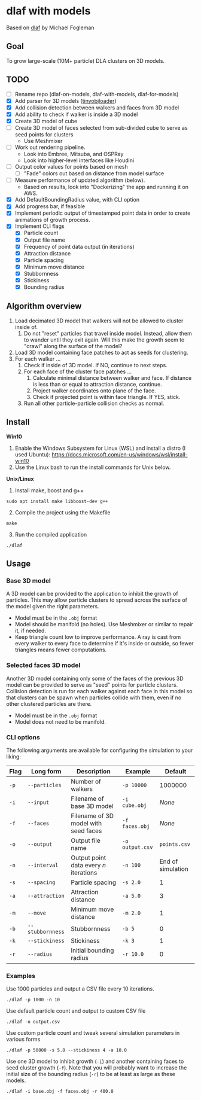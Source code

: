 # dlaf with models

Based on [dlaf](https://github.com/fogleman/dlaf) by Michael Fogleman

## Goal
To grow large-scale (10M+ particle) DLA clusters on 3D models.

## TODO
- [ ] Rename repo (dlaf-on-models, dlaf-with-models, dlaf-for-models)
- [X] Add parser for 3D models ([tinyobjloader](https://github.com/syoyo/tinyobjloader))
- [X] Add collision detection between walkers and faces from 3D model
- [X] Add ability to check if walker is inside a 3D model
- [X] Create 3D model of cube
- [ ] Create 3D model of faces selected from sub-divided cube to serve as seed points for clusters
  - Use Meshmixer
- [ ] Work out rendering pipeline.
  - Look into Embree, Mitsuba, and OSPRay
  - Look into higher-level interfaces like Houdini
- [ ] Output color values for points based on mesh
  - [ ] "Fade" colors out based on distance from model surface
- [ ] Measure performance of updated algorithm (below).
  - Based on results, look into "Dockerizing" the app and running it on AWS.
- [X] Add DefaultBoundingRadius value, with CLI option
- [X] Add progress bar, if feasible
- [X] Implement periodic output of timestamped point data in order to create animations of growth process.
- [X] Implement CLI flags
  - [X] Particle count
  - [X] Output file name
  - [X] Frequency of point data output (in iterations)
  - [X] Attraction distance
  - [X] Particle spacing
  - [X] Minimum move distance
  - [X] Stubbornness
  - [X] Stickiness
  - [X] Bounding radius

## Algorithm overview
1. Load decimated 3D model that walkers will not be allowed to cluster inside of.
   1. Do not "reset" particles that travel inside model. Instead, allow them to wander until they exit again. Will this make the growth seem to "crawl" along the surface of the model?
2. Load 3D model containing face patches to act as seeds for clustering.
3. For each walker ...
   1. Check if inside of 3D model. If NO, continue to next steps.
   2. For each face of the cluster face patches ...
      1. Calculate minimal distance between walker and face. If distance is less than or equal to attraction distance, continue.
      2. Project walker coordinates onto plane of the face.
      3. Check if projected point is within face triangle. If YES, stick.
   3. Run all other particle-particle collision checks as normal.

## Install

**Win10**
1. Enable the Windows Subsystem for Linux (WSL) and install a distro (I used Ubuntu): https://docs.microsoft.com/en-us/windows/wsl/install-win10
2. Use the Linux bash to run the install commands for Unix below.

**Unix/Linux**
1. Install make, boost and g++
```
sudo apt install make libboost-dev g++
```
2. Compile the project using the Makefile
```
make
```
3. Run the compiled application
```
./dlaf
```

## Usage
### Base 3D model
A 3D model can be provided to the application to inhibit the growth of particles. This may allow particle clusters to spread across the surface of the model given the right parameters.

* Model must be in the `.obj` format
* Model should be manifold (no holes). Use Meshmixer or similar to repair it, if needed.
* Keep triangle count low to improve performance. A ray is cast from every walker to every face to determine if it's inside or outside, so fewer triangles means fewer computations.

### Selected faces 3D model
Another 3D model containing only some of the faces of the previous 3D model can be provided to serve as "seed" points for particle clusters. Collision detection is run for each walker against each face in this model so that clusters can be spawn when particles collide with them, even if no other clustered particles are there. 

* Model must be in the `.obj` format
* Model does not need to be manifold.

### CLI options
The following arguments are available for configuring the simulation to your liking:

| Flag | Long form        | Description                            | Example         | Default           |
|---   |---               |---                                     |---              |---                |
| `-p` | `--particles`    | Number of walkers                      | `-p 10000`      | 1000000           |
| `-i` | `--input`        | Filename of base 3D model              | `-i cube.obj`   | _None_            |
| `-f` | `--faces`        | Filename of 3D model with seed faces   | `-f faces.obj`  | _None_            |
| `-o` | `--output`       | Output file name                       | `-o output.csv` | `points.csv`      |
| `-n` | `--interval`     | Output point data every _n_ iterations | `-n 100`        | End of simulation |
| `-s` | `--spacing`      | Particle spacing                       | `-s 2.0`        | 1                 |
| `-a` | `--attraction`   | Attraction distance                    | `-a 5.0`        | 3                 |
| `-m` | `--move`         | Minimum move distance                  | `-m 2.0`        | 1                 |
| `-b` | `--stubbornness` | Stubbornness                           | `-b 5`          | 0                 |
| `-k` | `--stickiness`   | Stickiness                             | `-k 3`          | 1                 |
| `-r` | `--radius`       | Initial bounding radius                | `-r 10.0`       | 0                 |

### Examples
Use 1000 particles and output a CSV file every 10 iterations.
```
./dlaf -p 1000 -n 10
```

Use default particle count and output to custom CSV file
```
./dlaf -o output.csv
```

Use custom particle count and tweak several simulation parameters in various forms
```
./dlaf -p 50000 -s 5.0 --stickiness 4 -a 10.0
```

Use one 3D model to inhibit growth (`-i`) and another containing faces to seed cluster growth (`-f`). Note that you will probably want to increase the initial size of the bounding radius (`-r`) to be at least as large as these models.
```
./dlaf -i base.obj -f faces.obj -r 400.0
```